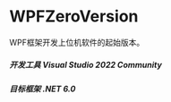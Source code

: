 # WPFZeroVersion
WPF框架开发上位机软件的起始版本。



##### 开发工具	Visual Studio 2022 Community

##### 目标框架	.NET 6.0

